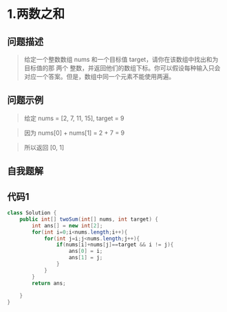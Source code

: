# 1.两数之和

问题描述
----
> 给定一个整数数组 nums 和一个目标值 target，请你在该数组中找出和为目标值的那 两个 整数，并返回他们的数组下标。你可以假设每种输入只会对应一个答案。但是，数组中同一个元素不能使用两遍。

问题示例
----
> 给定 nums = [2, 7, 11, 15], target = 9

> 因为 nums[0] + nums[1] = 2 + 7 = 9

> 所以返回 [0, 1]

自我题解
----


代码1
----
```java
class Solution {
    public int[] twoSum(int[] nums, int target) {
        int ans[] = new int[2];
        for(int i=0;i<nums.length;i++){
            for(int j=i;j<nums.length;j++){
                if(nums[i]+nums[j]==target && i != j){
                    ans[0] = i;
                    ans[1] = j;
                }
            }
        }
        return ans;
        
    }
}
```

